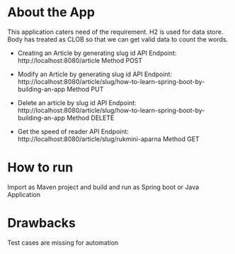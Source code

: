 # About the App
This application caters need of the requirement. H2 is used for data store. Body has treated as CLOB so that we can get valid data to count the words. 

* Creating an Article by generating slug id
API Endpoint: http://localhost:8080/article
Method POST

* Modify an Article by generating slug id
API Endpoint: http://localhost:8080/article/slug/how-to-learn-spring-boot-by-building-an-app
Method PUT

* Delete an article by slug id
API Endpoint: http://localhost:8080/article/slug/how-to-learn-spring-boot-by-building-an-app
Method DELETE

* Get the speed of reader
API Endpoint: http://localhost:8080/article/slug/rukmini-aparna
Method GET

# How to run
Import as Maven project and build and run as Spring boot or Java Application

# Drawbacks
Test cases are missing for automation
